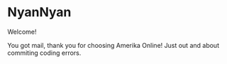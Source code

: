 # NyanNyan

Welcome! 

You got mail, thank you for choosing Amerika Online! 
Just out and about commiting coding errors. 

